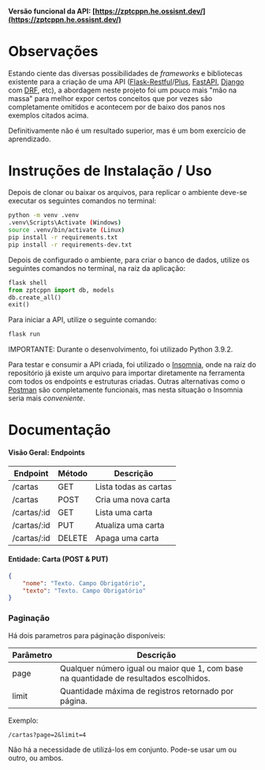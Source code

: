 #### Versão funcional da API: [https://zptcppn.he.ossisnt.dev/](https://zptcppn.he.ossisnt.dev/)

# Observações
Estando ciente das diversas possibilidades de _frameworks_ e bibliotecas existente para a criação de uma API ([Flask-Restful](https://flask-restful.readthedocs.io/en/latest/)/[Plus](https://flask-restplus.readthedocs.io/en/stable/), [FastAPI](https://fastapi.tiangolo.com/), [Django](https://www.djangoproject.com/) com [DRF](https://www.django-rest-framework.org/), etc), a abordagem neste projeto foi um pouco mais "mão na massa" para melhor expor certos conceitos que por vezes são completamente omitidos e acontecem por de baixo dos panos nos exemplos citados acima.

Definitivamente não é um resultado superior, mas é um bom exercício de aprendizado.

# Instruções de Instalação / Uso

Depois de clonar ou baixar os arquivos, para replicar o ambiente deve-se executar os seguintes comandos no terminal:

```sh
python -m venv .venv
.venv\Scripts\Activate (Windows)
source .venv/bin/activate (Linux)
pip install -r requirements.txt
pip install -r requirements-dev.txt
```
Depois de configurado o ambiente, para criar o banco de dados, utilize os seguintes comandos no terminal, na raiz da aplicação:
```python
flask shell
from zptcppn import db, models
db.create_all()
exit()
```
Para iniciar a API, utilize o seguinte comando:
```sh
flask run
```
IMPORTANTE: Durante o desenvolvimento, foi utilizado Python 3.9.2.

Para testar e consumir a API criada, foi utilizado o [Insomnia](https://insomnia.rest/), onde na raiz do repositório já existe um arquivo para importar diretamente na ferramenta com todos os endpoints e estruturas criadas. Outras alternativas como o [Postman](https://www.postman.com/) são completamente funcionais, mas nesta situação o Insomnia seria mais _conveniente_.

# Documentação

#### Visão Geral: Endpoints
|Endpoint|Método|Descrição|
|---|---|---|
|/cartas|GET|Lista todas as cartas|
|/cartas|POST|Cria uma nova carta|
|/cartas/:id|GET|Lista uma carta|
|/cartas/:id|PUT|Atualiza uma carta|
|/cartas/:id|DELETE|Apaga uma carta|


#### Entidade: Carta (POST & PUT)
```json
{
    "nome": "Texto. Campo Obrigatório",
    "texto": "Texto. Campo Obrigatório"
}
```

### Paginação
Há dois parametros para páginação disponíveis:

|Parâmetro|Descrição|
|---|---|
|page|Qualquer número igual ou maior que 1, com base na quantidade de resultados escolhidos.|
|limit|Quantidade máxima de registros retornado por página.|

Exemplo:
```
/cartas?page=2&limit=4
```
Não há a necessidade de utilizá-los em conjunto. Pode-se usar um ou outro, ou ambos.
